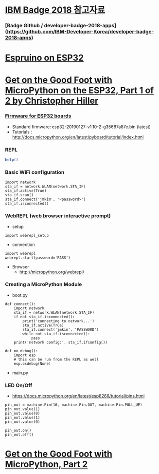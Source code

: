 # [IBM Badge 2018 참고자료](https://ibm.ent.box.com/notes/389526223092?s=qvz8si5uu5jmsf2cgbch14d65px36oi0)

### [Badge Github / developer-badge-2018-apps] (https://github.com/IBM-Developer-Korea/developer-badge-2018-apps)

# [Espruino on ESP32](https://www.espruino.com/ESP32)

# [Get on the Good Foot with MicroPython on the ESP32, Part 1 of 2 by Christopher Hiller](https://boneskull.com/micropython-on-esp32-part-1/)

### [Firmware for ESP32 boards](https://micropython.org/download/#esp32)
- Standard firmware:
esp32-20190127-v1.10-2-g35687a87e.bin (latest)
- Tutorials : http://docs.micropython.org/en/latest/pyboard/tutorial/index.html

### REPL
```bash
help()
```

### Basic WiFi configuration
```
import network
sta_if = network.WLAN(network.STA_IF)
sta_if.active(True)
sta_if.scan()
sta_if.connect('jmkim', '<password>')
sta_if.isconnected()
```

### [WebREPL (web browser interactive prompt)](http://docs.micropython.org/en/latest/esp32/quickref.html#installing-micropython)

- setup
```
import webrepl_setup
```
- connection
```
import webrepl
webrepl.start(password='PASS')
```
- Browser
    + http://micropython.org/webrepl/

### Creating a MicroPython Module
- boot.py
```
def connect():
    import network
    sta_if = network.WLAN(network.STA_IF)
    if not sta_if.isconnected():
        print('connecting to network...')
        sta_if.active(True)
        sta_if.connect('jmkim', 'PASSWORD')
        while not sta_if.isconnected():
            pass
    print('network config:', sta_if.ifconfig())

def no_debug():
    import esp
    # this can be run from the REPL as well
    esp.osdebug(None)
```
- main.py

### LED On/Off
- https://docs.micropython.org/en/latest/esp8266/tutorial/pins.html
```
pin_out = machine.Pin(16, machine.Pin.OUT, machine.Pin.PULL_UP)
pin_out.value(1)
pin_out.value(0)
pin_out.value(1)
pin_out.value(0)

pin_out.on()
pin_out.off()
```

# [Get on the Good Foot with MicroPython, Part 2](https://hackernoon.com/get-on-the-good-foot-with-micropython-part-2-e1f2efaad50b)